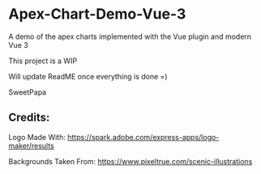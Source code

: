 # Apex-Chart-Demo-Vue-3
A demo of the apex charts implemented with the Vue plugin and modern Vue 3

This project is a WIP

Will update ReadME once everything is done =) 

SweetPapa

## Credits:

Logo Made With:
https://spark.adobe.com/express-apps/logo-maker/results 

Backgrounds Taken From:
https://www.pixeltrue.com/scenic-illustrations
